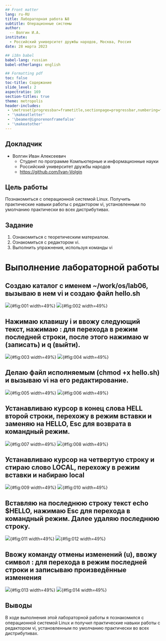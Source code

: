 ```yaml
---
## Front matter
lang: ru-RU
title: Лабораторная работа №8
subtitle: Операционные системы
author:
  -- Волгин И.А.
institute:
  - Российский университет дружбы народов, Москва, Россия
date: 28 марта 2023

## i18n babel
babel-lang: russian
babel-otherlangs: english

## Formatting pdf
toc: false
toc-title: Содержание
slide_level: 2
aspectratio: 169
section-titles: true
theme: metropolis
header-includes:
 - \metroset{progressbar=frametitle,sectionpage=progressbar,numbering=fraction}
 - '\makeatletter'
 - '\beamer@ignorenonframefalse'
 - '\makeatother'
---
```


## Докладчик

* Волгин Иван Алексеевич
  * Студент по программе Компьютерные и информационные науки
  * Российский университет дружбы народов
  * <https://github.com/Ivan-Volgin>

## Цель работы

Познакомиться с операционной системой Linux. Получить практические навыки работы с редактором vi, установленным по умолчанию практически во всех дистрибутивах.

## Задание

1. Ознакомиться с теоретическим материалом.
2. Ознакомиться с редактором vi.
3. Выполнить упражнения, используя команды vi

# Выполнение лабораторной работы

## Создаю каталог с именем ~/work/os/lab06, вызываю в нем vi и создаю файл hello.sh

![](image/1.png){#fig:001 width=49%}
![](image/2.png){#fig:002 width=49%}

## Нажимаю клавишу i и ввожу следующий текст, нажимаю : для перехода в режим последней строки, после этого нажимаю w (записать) и q (выйти).

![](image/3.png){#fig:003 width=49%}
![](image/4.png){#fig:004 width=49%}

## Делаю файл исполняемым (chmod +x hello.sh) и вызываю vi на его редактирование.

![](image/5.png){#fig:005 width=49%}
![](image/6.png){#fig:006 width=49%}

## Устанавливаю курсор в конец слова HELL второй строки, перехожу в режим вставки и заменяю на HELLO, Esc для возврата в командный режим.

![](image/7.png){#fig:007 width=49%}
![](image/8.png){#fig:008 width=49%}

## Устанавливаю курсор на четвертую строку и стираю слово LOCAL, перехожу в режим вставки и набираю local

![](image/9.png){#fig:009 width=49%}
![](image/10.png){#fig:010 width=49%}

## Вставляю на последнюю строку текст echo $HELLO, нажимаю Esc для перехода в командный режим. Далее удаляю последнюю строку.

![](image/11.png){#fig:011 width=49%}
![](image/12.png){#fig:012 width=49%}

## Ввожу команду отмены изменений (u), ввожу символ : для перехода в режим последней строки и записываю произведённые изменения

![](image/13.png){#fig:013 width=49%}
![](image/14.png){#fig:014 width=49%}

## Выводы

В ходе выполнения этой лабораторной работы я познакомился с операционной системой Linux и получил практические навыки работы с редактором vi, установленным по умолчанию практически во всех дистрибутивах.



